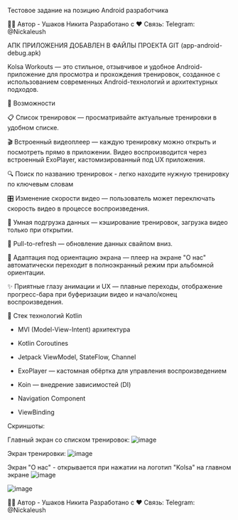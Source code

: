 Тестовое задание на позицию Android разработчика

🧑‍💻 Автор - Ушаков Никита Разработано с ❤️ Связь: Telegram: @Nickaleush

АПК ПРИЛОЖЕНИЯ ДОБАВЛЕН В ФАЙЛЫ ПРОЕКТА GIT (app-android-debug.apk)

Kolsa Workouts — это стильное, отзывчивое и удобное Android-приложение для просмотра и прохождения тренировок, созданное с использованием современных Android-технологий и архитектурных подходов.

🚀 Возможности

📋 Список тренировок — просматривайте актуальные тренировки в удобном списке.

🎬 Встроенный видеоплеер — каждую тренировку можно открыть и посмотреть прямо в приложении. Видео воспроизводится через встроенный ExoPlayer, кастомизированный под UX приложения.

🔍 Поиск по названию тренировок - легко находите нужную тренировку по ключевым словам

🎛️ Изменение скорости видео — пользователь может переключать скорость видео в процессе воспроизведения.

🧠 Умная подгрузка данных — кэширование тренировок, загрузка видео только при открытии.

🔄 Pull-to-refresh — обновление данных свайпом вниз.

📱 Адаптация под ориентацию экрана — плеер на экране "О нас" автоматически переходит в полноэкранный режим при альбомной ориентации.

✨ Приятные глазу анимации и UX — плавные переходы, отображение прогресс-бара при буферизации видео и начало/конец воспроизведения.


🧱 Стек технологий
Kotlin

- MVI (Model-View-Intent) архитектура
  
- Kotlin Coroutines

- Jetpack ViewModel, StateFlow, Channel

- ExoPlayer — кастомная обёртка для управления воспроизведением

- Koin — внедрение зависимостей (DI)

- Navigation Component 

- ViewBinding

Скриншоты:

Главный экран со списком тренировок:
![image](https://github.com/user-attachments/assets/b648cced-78fa-4afa-b7e1-66c26bd23748)

Экран тренировки: 
![image](https://github.com/user-attachments/assets/439c1bef-21e2-4c56-bd38-62965cd4c002)

Экран "О нас" - открывается при нажатии на логотип "Kolsa" на главном экране
![image](https://github.com/user-attachments/assets/a98aca71-e0ab-4e80-8c31-b67f87066769)

![image](https://github.com/user-attachments/assets/c1d7a00a-f9b4-40b3-89c5-b4c5e5230cd5)


🧑‍💻 Автор - Ушаков Никита
Разработано с ❤️ 
Связь: Telegram: @Nickaleush

 
